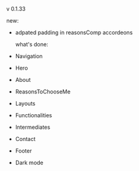 v 0.1.33

new:

- adpated padding in reasonsComp accordeons

  what's done:

- Navigation
- Hero
- About
- ReasonsToChooseMe
- Layouts
- Functionalities
- Intermediates
- Contact
- Footer
- Dark mode
